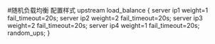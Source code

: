 #随机负载均衡
配置样式
	upstream load_balance {
			server ip1 weight=1 fail_timeout=20s;
			server ip2 weight=2 fail_timeout=20s;
			server ip3 weight=2 fail_timeout=20s;
            server ip4 weight=1 fail_timeout=20s;
	random_ups;
}
